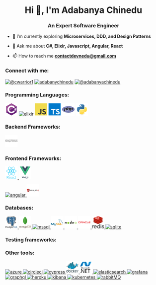 <h1 align="center">Hi 👋, I'm Adabanya Chinedu</h1>
<h3 align="center">An Expert Software Engineer</h3>

- 🌱 I’m currently exploring **Microservices, DDD, and Design Patterns**

- 💬 Ask me about **C#, Elixir, Javascript, Angular, React**

- 📫 How to reach me **contactdevnedu@gmail.com**

<h3 align="left">Connect with me:</h3>
<p align="left">
  <a href="https://codepen.io/@cwarrior1" target="blank"><img align="center" src="https://raw.githubusercontent.com/rahuldkjain/github-profile-readme-generator/master/src/images/icons/Social/codepen.svg" alt="@cwarrior1" height="30" width="40" /></a>
<a href="https://linkedin.com/in/adabanychinedu" target="blank"><img align="center" src="https://raw.githubusercontent.com/rahuldkjain/github-profile-readme-generator/master/src/images/icons/Social/linked-in-alt.svg" alt="adabanychinedu" height="30" width="40" /></a>
<a href="https://medium.com/@adabanyachinedu" target="blank"><img align="center" src="https://raw.githubusercontent.com/rahuldkjain/github-profile-readme-generator/master/src/images/icons/Social/medium.svg" alt="@adabanyachinedu" height="30" width="40" /></a>

</p>

<h3 align="left">Programming Languages:</h3>
<p align="left"><img src="https://raw.githubusercontent.com/devicons/devicon/master/icons/csharp/csharp-original.svg"
  alt="csharp" title="C#" width="40" height="40" /> <img src="https://www.vectorlogo.zone/logos/elixir-lang/elixir-lang-icon.svg"
  alt="elixir" title="Elixir" width="40" height="40" /> <img src="https://raw.githubusercontent.com/devicons/devicon/master/icons/javascript/javascript-original.svg"
  alt="javascript" title="JavaScript" width="40" height="40" /> <img src="https://raw.githubusercontent.com/devicons/devicon/master/icons/typescript/typescript-original.svg"
  alt="typescript" title="TypeScript" width="40" height="40" /> <img src="https://raw.githubusercontent.com/devicons/devicon/master/icons/php/php-original.svg"
  alt="php" title="Php" width="40" height="40" /> <img src="https://raw.githubusercontent.com/devicons/devicon/master/icons/python/python-original.svg"
  alt="python" title="Python" width="40" height="40" /></p>

<h3 align="left">Backend Frameworks:</h3>
<p align="left"><a href="https://expressjs.com" target="_blank" rel="noreferrer"> <img
            src="https://raw.githubusercontent.com/devicons/devicon/master/icons/express/express-original-wordmark.svg"
            alt="express" width="40" height="40" /> </a></p>
<h3 align="left">Frontend Frameworks:</h3>
<p align="left"><a href="https://reactjs.org/" target="_blank" rel="noreferrer"> <img
            src="https://raw.githubusercontent.com/devicons/devicon/master/icons/react/react-original-wordmark.svg"
            alt="react" width="40" height="40" /> </a><a href="https://vuejs.org/" target="_blank"
        rel="noreferrer"> <img
            src="https://raw.githubusercontent.com/devicons/devicon/master/icons/vuejs/vuejs-original-wordmark.svg"
            alt="vuejs" width="40" height="40" /> </a> </p><a href="https://angular.io" target="_blank" rel="noreferrer"> <img
            src="https://angular.io/assets/images/logos/angular/angular.svg" alt="angular" width="40" height="40" />
    </a> <a href="https://angular.io" target="_blank" rel="noreferrer"> <img
            src="https://raw.githubusercontent.com/devicons/devicon/master/icons/angularjs/angularjs-original-wordmark.svg"
            alt="angularjs" width="40" height="40" /> </a></p>
<h3 align="left">Databases:</h3>
<p align="left"><a href="https://www.postgresql.org" target="_blank" rel="noreferrer"> <img
            src="https://raw.githubusercontent.com/devicons/devicon/master/icons/postgresql/postgresql-original-wordmark.svg"
            alt="postgresql" width="40" height="40" /> </a><a href="https://www.mongodb.com/" target="_blank" rel="noreferrer"> <img
            src="https://raw.githubusercontent.com/devicons/devicon/master/icons/mongodb/mongodb-original-wordmark.svg"
            alt="mongodb" width="40" height="40" /> </a> <a href="https://www.microsoft.com/en-us/sql-server"
        target="_blank" rel="noreferrer"> <img src="https://www.svgrepo.com/show/303229/microsoft-sql-server-logo.svg"
            alt="mssql" width="40" height="40" /> </a> <a href="https://www.mysql.com/" target="_blank"
        rel="noreferrer"> <img
            src="https://raw.githubusercontent.com/devicons/devicon/master/icons/mysql/mysql-original-wordmark.svg"
            alt="mysql" width="40" height="40" /> </a> <a href="https://nodejs.org" target="_blank" rel="noreferrer">
        <img src="https://raw.githubusercontent.com/devicons/devicon/master/icons/nodejs/nodejs-original-wordmark.svg"
            alt="nodejs" width="40" height="40" /> </a> <a href="https://www.oracle.com/" target="_blank"
        rel="noreferrer"> <img
            src="https://raw.githubusercontent.com/devicons/devicon/master/icons/oracle/oracle-original.svg"
            alt="oracle" width="40" height="40" /> </a><a href="https://redis.io" target="_blank" rel="noreferrer"> <img
            src="https://raw.githubusercontent.com/devicons/devicon/master/icons/redis/redis-original-wordmark.svg"
            alt="redis" width="40" height="40" /> </a>  <a href="https://www.sqlite.org/" target="_blank" rel="noreferrer"> <img
            src="https://www.vectorlogo.zone/logos/sqlite/sqlite-icon.svg" alt="sqlite" width="40" height="40" /> </a> </p>
<h3 align="left">Testing frameworks:</h3>
<p align="left"></p>
<h3 align="left">Other tools:</h3>
<p align="left"> <a href="https://azure.microsoft.com/en-in/" target="_blank"
        rel="noreferrer"> <img src="https://www.vectorlogo.zone/logos/microsoft_azure/microsoft_azure-icon.svg"
            alt="azure" width="40" height="40" /> </a> <a href="https://circleci.com" target="_blank" rel="noreferrer">
        <img src="https://www.vectorlogo.zone/logos/circleci/circleci-icon.svg" alt="circleci" width="40" height="40" /></a><a href="https://www.cypress.io" target="_blank"
        rel="noreferrer"> <img
            src="https://raw.githubusercontent.com/simple-icons/simple-icons/6e46ec1fc23b60c8fd0d2f2ff46db82e16dbd75f/icons/cypress.svg"
            alt="cypress" width="40" height="40" /> </a> <a href="https://www.docker.com/" target="_blank"
        rel="noreferrer"> <img
            src="https://raw.githubusercontent.com/devicons/devicon/master/icons/docker/docker-original-wordmark.svg"
            alt="docker" width="40" height="40" /> </a> <a href="https://dotnet.microsoft.com/" target="_blank"
        rel="noreferrer"> <img
            src="https://raw.githubusercontent.com/devicons/devicon/master/icons/dot-net/dot-net-original-wordmark.svg"
            alt="dotnet" width="40" height="40" /> </a> <a href="https://www.elastic.co" target="_blank"
        rel="noreferrer"> <img src="https://www.vectorlogo.zone/logos/elastic/elastic-icon.svg" alt="elasticsearch"
            width="40" height="40" /> </a><a href="https://grafana.com" target="_blank" rel="noreferrer">
        <img src="https://www.vectorlogo.zone/logos/grafana/grafana-icon.svg" alt="grafana" width="40" height="40" />
    </a> <a href="https://graphql.org" target="_blank" rel="noreferrer"> <img
            src="https://www.vectorlogo.zone/logos/graphql/graphql-icon.svg" alt="graphql" width="40" height="40" />
    </a> <a href="https://heroku.com" target="_blank" rel="noreferrer"> <img
            src="https://www.vectorlogo.zone/logos/heroku/heroku-icon.svg" alt="heroku" width="40" height="40" /> </a>
    </a> <a href="https://www.elastic.co/kibana" target="_blank"
        rel="noreferrer"> <img src="https://www.vectorlogo.zone/logos/elasticco_kibana/elasticco_kibana-icon.svg"
            alt="kibana" width="40" height="40" /> </a> <a href="https://kubernetes.io" target="_blank"
        rel="noreferrer"> <img src="https://www.vectorlogo.zone/logos/kubernetes/kubernetes-icon.svg" alt="kubernetes"
            width="40" height="40" /> </a><a href="https://www.rabbitmq.com" target="_blank"
        rel="noreferrer"> <img src="https://www.vectorlogo.zone/logos/rabbitmq/rabbitmq-icon.svg" alt="rabbitMQ"
            width="40" height="40" /> </a> </p>
